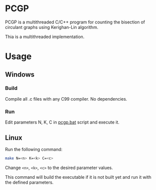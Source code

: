 # PCGP

PCGP is a multithreaded C/C++ program for counting the bisection of circulant graphs using Kerighan-Lin algorithm.

Thia is a multithreaded implementation.

# Usage

## Windows

### Build

Compile all .c files with any C99 compiler. No dependencies.

### Run

Edit parameters N, K, C in [pcgp.bat](/pcgp.bat) script and execute it.

## Linux

Run the following command:

```bash
make N=<n> K=<k> C=<c>
```

Change `<n>`, `<k>`, `<c>` to the desired parameter values.

This command will build the executable if it is not built yet and run it with the defined parameters.

